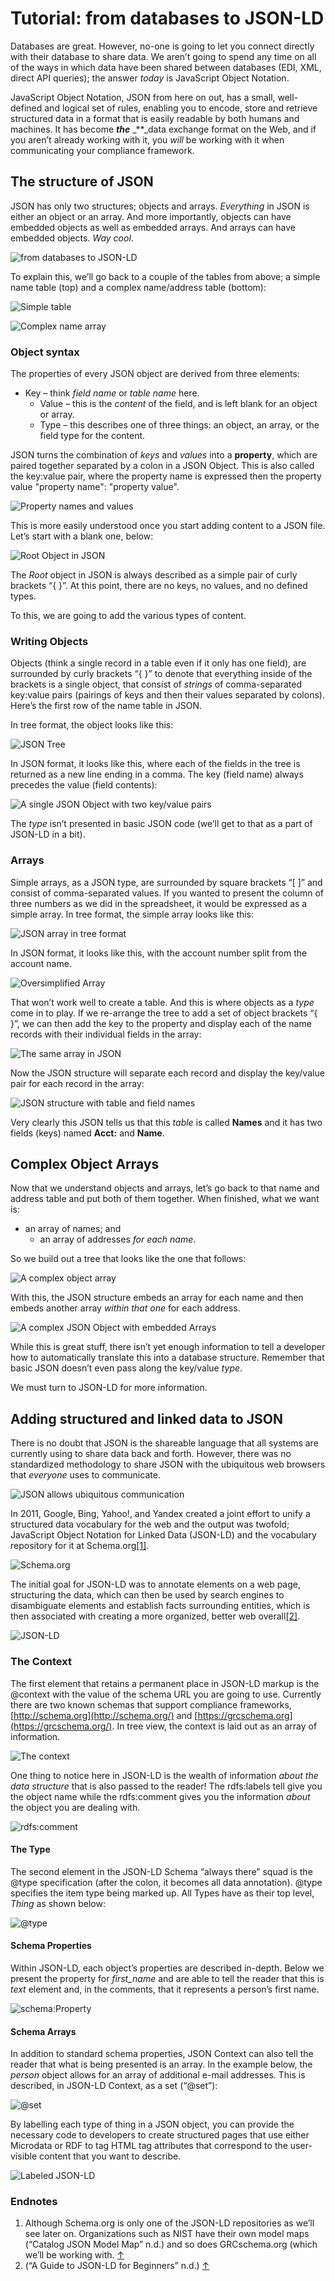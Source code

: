 # Tutorial: from databases to JSON-LD

Databases are great. However, no-one is going to let you connect directly with their database to share data. We aren’t going to spend any time on all of the ways in which data have been shared between databases \(EDI, XML, direct API queries\); the answer _today_ is JavaScript Object Notation.

JavaScript Object Notation, JSON from here on out, has a small, well-defined and logical set of rules, enabling you to encode, store and retrieve structured data in a format that is easily readable by both humans and machines. It has become _**the**_ _\*\*_data exchange format on the Web, and if you aren’t already working with it, you _will_ be working with it when communicating your compliance framework.

## The structure of JSON

JSON has only two structures; objects and arrays. _Everything_ in JSON is either an object or an array. And more importantly, objects can have embedded objects as well as embedded arrays. And arrays can have embedded objects. _Way cool_.

![from databases to JSON-LD](https://gblobscdn.gitbook.com/assets%2Fcompliance-frameworks%2F-MPpgOWhglm7OWuqZhlW%2F-MPpge8JTAB-U_Jxg7tK%2F0.png?alt=media)

To explain this, we’ll go back to a couple of the tables from above; a simple name table \(top\) and a complex name/address table \(bottom\):

![Simple table](../.gitbook/assets/image.png)

![Complex name array](../.gitbook/assets/2%20%281%29.png)

### Object syntax

The properties of every JSON object are derived from three elements:

* Key – think _field name_ or _table name_ here.
  * Value – this is the _content_ of the field, and is left blank for an object or array.
  * Type – this describes one of three things: an object, an array, or the field type for the content.

JSON turns the combination of _keys_ and _values_ into a **property**, which are paired together separated by a colon in a JSON Object. This is also called the key:value pair, where the property name is expressed then the property value "property name": "property value".

![Property names and values](../.gitbook/assets/3%20%281%29.png)

This is more easily understood once you start adding content to a JSON file. Let’s start with a blank one, below:

![Root Object in JSON](../.gitbook/assets/4%20%281%29.png)

The _Root_ object in JSON is always described as a simple pair of curly brackets “{ }”. At this point, there are no keys, no values, and no defined types.

To this, we are going to add the various types of content.

### Writing Objects

Objects \(think a single record in a table even if it only has one field\), are surrounded by curly brackets “{ }” to denote that everything inside of the brackets is a single object, that consist of _strings_ of comma-separated key:value pairs \(pairings of keys and then their values separated by colons\). Here’s the first row of the name table in JSON.

In tree format, the object looks like this:

![JSON Tree](../.gitbook/assets/5%20%281%29.png)

In JSON format, it looks like this, where each of the fields in the tree is returned as a new line ending in a comma. The key \(field name\) always precedes the value \(field contents\):

![A single JSON Object with two key/value pairs](../.gitbook/assets/6%20%281%29.png)

The _type_ isn’t presented in basic JSON code \(we’ll get to that as a part of JSON-LD in a bit\).

### Arrays

Simple arrays, as a JSON type, are surrounded by square brackets “\[ \]” and consist of comma-separated values. If you wanted to present the column of three numbers as we did in the spreadsheet, it would be expressed as a simple array. In tree format, the simple array looks like this:

![JSON array in tree format](../.gitbook/assets/image%20%281%29.png)

In JSON format, it looks like this, with the account number split from the account name.

![Oversimplified Array](../.gitbook/assets/8%20%281%29.png)

That won’t work well to create a table. And this is where objects as a _type_ come in to play. If we re-arrange the tree to add a set of object brackets “{ }”, we can then add the key to the property and display each of the name records with their individual fields in the array:

![The same array in JSON](../.gitbook/assets/9%20%281%29.png)

Now the JSON structure will separate each record and display the key/value pair for each record in the array:

![JSON structure with table and field names](../.gitbook/assets/10.png)

Very clearly this JSON tells us that this _table_ is called **Names** and it has two fields \(keys\) named **Acct:** and **Name**.

## Complex Object Arrays

Now that we understand objects and arrays, let’s go back to that name and address table and put both of them together. When finished, what we want is:

* an array of names; and
  * an array of addresses _for each name_.

So we build out a tree that looks like the one that follows:

![A complex object array](../.gitbook/assets/11.png)

With this, the JSON structure embeds an array for each name and then embeds another array _within that one_ for each address.

![A complex JSON Object with embedded Arrays](../.gitbook/assets/12.png)

While this is great stuff, there isn’t yet enough information to tell a developer how to automatically translate this into a database structure. Remember that basic JSON doesn’t even pass along the key/value _type_.

We must turn to JSON-LD for more information.

## Adding structured and linked data to JSON

There is no doubt that JSON is the shareable language that all systems are currently using to share data back and forth. However, there was no standardized methodology to share JSON with the ubiquitous web browsers that _everyone_ uses to communicate.

![JSON allows ubiquitous communication](../.gitbook/assets/13.png)

In 2011, Google, Bing, Yahoo!, and Yandex created a joint effort to unify a structured data vocabulary for the web and the output was twofold; JavaScript Object Notation for Linked Data \(JSON-LD\) and the vocabulary repository for it at Schema.org[\[1\]](tutorial-from-databases-to-json-ld.md).

![Schema.org](../.gitbook/assets/14.png)

The initial goal for JSON-LD was to annotate elements on a web page, structuring the data, which can then be used by search engines to disambiguate elements and establish facts surrounding entities, which is then associated with creating a more organized, better web overall[\[2\]](tutorial-from-databases-to-json-ld.md).

![JSON-LD](../.gitbook/assets/15.png)

### The Context

The first element that retains a permanent place in JSON-LD markup is the @context with the value of the schema URL you are going to use. Currently there are two known schemas that support compliance frameworks, [http://schema.org](http://schema.org/) and [https://grcschema.org](https://grcschema.org/). In tree view, the context is laid out as an array of information.

![The context](../.gitbook/assets/16.png)

One thing to notice here in JSON-LD is the wealth of information _about the data structure_ that is also passed to the reader! The rdfs:labels tell give you the object name while the rdfs:comment gives you the information _about_ the object you are dealing with.

![rdfs:comment](../.gitbook/assets/17.png)

#### The Type

The second element in the JSON-LD Schema “always there” squad is the @type specification \(after the colon, it becomes all data annotation\). @type specifies the item type being marked up. All Types have as their top level, _Thing_ as shown below:

![@type](../.gitbook/assets/18.png)

#### Schema Properties

Within JSON-LD, each object’s properties are described in-depth. Below we present the property for _first\_name_ and are able to tell the reader that this is _text_ element and, in the comments, that it represents a person’s first name.

![schema:Property](../.gitbook/assets/19.png)

#### Schema Arrays

In addition to standard schema properties, JSON Context can also tell the reader that what is being presented is an array. In the example below, the _person_ object allows for an array of additional e-mail addresses. This is described, in JSON-LD Context, as a set \(“@set”\):

![@set](../.gitbook/assets/20.png)

By labelling each type of thing in a JSON object, you can provide the necessary code to developers to create structured pages that use either Microdata or RDF to tag HTML tag attributes that correspond to the user-visible content that you want to describe.

![Labeled JSON-LD](../.gitbook/assets/21.png)

### Endnotes

1. Although Schema.org is only one of the JSON-LD repositories as we’ll see later on. Organizations such as NIST have their own model maps \(“Catalog JSON Model Map” n.d.\) and so does GRCschema.org \(which we’ll be working with. [↑](tutorial-from-databases-to-json-ld.md)
2. \(“A Guide to JSON-LD for Beginners” n.d.\) [↑](tutorial-from-databases-to-json-ld.md)

